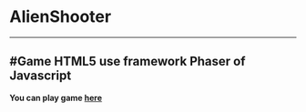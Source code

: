 # AlienShooter
----
#Game HTML5 use framework Phaser of Javascript
----
**You can play game [here](https://truongvanhung.000webhostapp.com/)**

